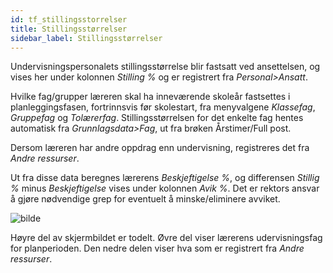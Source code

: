 ```yaml
---
id: tf_stillingsstorrelser
title: Stillingsstørrelser
sidebar_label: Stillingsstørrelser
---
```

Undervisningspersonalets stillingsstørrelse blir fastsatt ved ansettelsen, og vises her under kolonnen _Stilling %_ og er registrert fra _Personal>Ansatt_.  

Hvilke fag/grupper læreren skal ha inneværende skoleår fastsettes i planleggingsfasen, fortrinnsvis før skolestart, fra menyvalgene _Klassefag_, _Gruppefag_ og _Tolærerfag_. Stillingsstørrelsen for det enkelte fag hentes automatisk fra _Grunnlagsdata>Fag_, ut fra brøken Årstimer/Full post. 

Dersom læreren har andre oppdrag enn undervisning, registreres det fra _Andre ressurser_. 

Ut fra disse data beregnes lærerens _Beskjeftigelse %_, og differensen _Stillig %_ minus _Beskjeftigelse_ vises under kolonnen _Avik %_. Det er rektors ansvar å gjøre nødvendige grep for eventuelt å minske/eliminere avviket.

![bilde](https://user-images.githubusercontent.com/80097133/146929621-71ba4ac4-2ccc-419c-9c30-ac52df1a727a.png)

Høyre del av skjermbildet er todelt. Øvre del viser lærerens udervisningsfag for planperioden. Den nedre delen viser hva som er registrert fra _Andre ressurser_.
